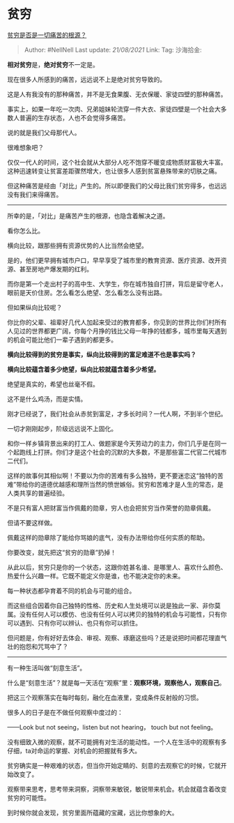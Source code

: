# 贫穷
[贫穷是否是一切痛苦的根源？](https://www.zhihu.com/question/304960873/answer/1707399183)

> Author: #NellNell
> Last update: *21/08/2021*
> Link:
> Tag:
> 沙海拾金:

**相对贫穷**是，**绝对贫穷**不一定是。

现在很多人所感到的痛苦，远远说不上是绝对贫穷导致的。

这是人有我没有的那种痛苦，并不是无食果腹、无衣保暖、家徒四壁的那种痛苦。

事实上，如果一年吃一次肉、兄弟姐妹轮流穿一件大衣、家徒四壁是一个社会大多数人普遍的生存状态，人也不会觉得多痛苦。

说的就是我们父母那代人。

很难想象吧？

仅仅一代人的时间，这个社会就从大部分人吃不饱穿不暖变成物质财富极大丰富。这种迅速转变让贫富差距骤然增大，也让很多人感到贫富悬殊带来的切肤之痛。

但这种痛苦是经由「对比」产生的。所以即便我们的父母比我们贫穷得多，也远远没有我们来得痛苦。

---

所幸的是，「对比」是痛苦产生的根源，也隐含着解决之道。

看你怎么比。

横向比较，跟那些拥有资源优势的人比当然会绝望。

是的，他们更早拥有城市户口，早早享受了城市里的教育资源、医疗资源、改开资源、甚至房地产爆发期的红利。

而你是第一个走出村子的高中生、大学生，你在城市独自打拼，背后是留守老人，眼前是天价住房。怎么看怎么绝望、怎么看怎么没有出路。

但如果纵向比较呢？

你比你的父辈、祖辈好几代人加起来受过的教育都多，你见到的世界比你们村所有人见过的世界都更广阔，你每个月挣的钱比父母一年挣的钱都多，城市里每天遇到的机会可能比他们一辈子遇到的都更多。

**横向比较得到的贫穷是事实，纵向比较得到的富足难道不也是事实吗？**

**横向比较蕴含着多少绝望，纵向比较就蕴含着多少希望。**

绝望是真实的，希望也丝毫不假。

这不是什么鸡汤，而是实情。

刚才已经说了，我们社会从赤贫到富足，才多长时间？一代人啊，不到半个世纪。

一切才刚刚起步，阶级远远说不上固化。

和你一样乡镇背景出来的打工人、做题家是今天劳动力的主力，你们几乎是在同一个起跑线上打拼。你们才是这个社会的沉默的大多数，不是那些富二代官二代城市二代们。

这样的故事何其相似啊！不要以为你的苦难有多么独特，更不要迷恋这“独特的苦难”带给你的道德优越感和理所当然的愤世嫉俗。贫穷和苦难才是人生的常态，是人类共享的普遍经验。

不是只有富人把财富当作佩戴的勋章，穷人也会把贫穷当作荣誉的勋章佩戴。

但请不要这样做。

佩戴这样的勋章除了能给你骂娘的底气，没有办法带给你任何实质的帮助。

你要改变，就先把这“贫穷的勋章”扔掉！

从此以后，贫穷只是你的一个状态，这跟你姓甚名谁、是哪里人、喜欢什么颜色、热爱什么兴趣一样。它既不能定义你是谁，也不能决定你的未来。

每一种状态都孕育着不同的机会与可能的组合。

而这些组合因着你自己独特的性格、历史和人生处境可以说是独此一家、非你莫属。没有任何人可以模仿、也没有任何人可以拷贝的独特的机会与可能性，只有你可以遇到、只有你可以辨认、也只有你可以抓住。

但问题是，你有好好去体会、审视、观察、琢磨这些吗？还是说把时间都花理直气壮的抱怨和咒骂中了？

---

有一种生活叫做“刻意生活”。

什么是“刻意生活”？就是每一天活在“观察”里：**观察环境，观察他人，观察自己**。

把这三个观察落实在每时每刻，融化在血液里，变成条件反射般的习惯。

很多人的日子是在不做任何观察中度过的：

——Look but not seeing，listen but not hearing， touch but not feeling。

没有细致入微的观察，就不可能拥有对生活的能动性。一个人在生活中的观察有多仔细，ta对命运的掌握、对机会的把握就有多大。

贫穷确实是一种艰难的状态，但当你开始定睛的、刻意的去观察它的时候，它就开始改变了。

观察带来思考，思考带来洞察，洞察带来敏锐，敏锐带来机会。机会就蕴含着改变贫穷的可能性。

到时候你就会发现，贫穷里面所蕴藏的宝藏，远比你想象的大。
